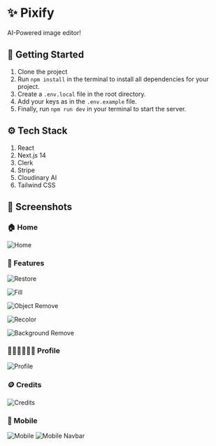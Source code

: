 # ✨ Pixify

AI-Powered image editor!

## 🚀 Getting Started

1. Clone the project
2. Run `npm install` in the terminal to install all dependencies for your project.
3. Create a `.env.local` file in the root directory.
4. Add your keys as in the `.env.example` file.
5. Finally, run `npm run dev` in your terminal to start the server.

## ⚙️ Tech Stack

1. React
2. Next.js 14
3. Clerk
4. Stripe
5. Cloudinary AI
6. Tailwind CSS

## 📸 Screenshots

### 🏠 Home

![Home](./screenshots/home.png)

### 🤖 Features

![Restore](./screenshots/restore.png)

![Fill](./screenshots/fill.png)

![Object Remove](./screenshots/object-remove.png)

![Recolor](./screenshots/recolor.png)

![Background Remove](./screenshots/bg-remove.png)

### 🙍🏼‍♂️🙍🏼‍♀️ Profile

![Profile](./screenshots/profile.png)

### 🪙 Credits

![Credits](./screenshots/credits.png)

### 📱 Mobile

![Mobile](./screenshots/mobile.png)
![Mobile Navbar](./screenshots/mobile-nav.png)
